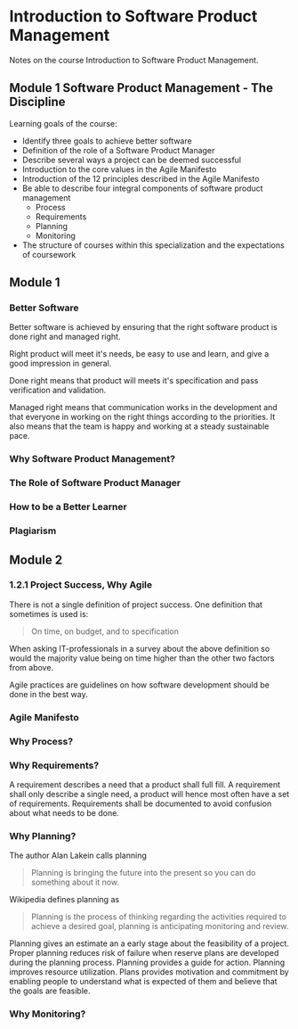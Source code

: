 # Introduction to Software Product Management

Notes on the course Introduction to Software Product Management.

## Module 1 Software Product Management - The Discipline

Learning goals of the course:

- Identify three goals to achieve better software
- Definition of the role of a Software Product Manager
- Describe several ways a project can be deemed successful
- Introduction to the core values in the Agile Manifesto
- Introduction of the 12 principles described in the Agile Manifesto
- Be able to describe four integral components of software product management
  - Process
  - Requirements
  - Planning
  - Monitoring
- The structure of courses within this specialization and the expectations of coursework

## Module 1

### Better Software

Better software is achieved by ensuring that the right software product is done right and managed right.

Right product will meet it's needs, be easy to use and learn, and give a good impression in general.

Done right means that product will meets it's specification and pass verification and validation.

Managed right means that communication works in the development and that everyone in working on the right things according to the priorities. It also means that the team is happy and working at a steady sustainable pace.

### Why Software Product Management?

### The Role of Software Product Manager

### How to be a Better Learner

### Plagiarism

## Module 2

### 1.2.1 Project Success, Why Agile

There is not a single definition of project success. One definition that sometimes is used is:

> On time, on budget, and to specification

When asking IT-professionals in a survey about the above definition so would the majority value being on time higher than the other two factors from above.

Agile practices are guidelines on how software development should be done in the best way.

### Agile Manifesto

### Why Process?

### Why Requirements?

A requirement describes a need that a product shall full fill. A requirement shall only describe a single need, a product will hence most often have a set of requirements. Requirements shall be documented to avoid confusion about what needs to be done.

### Why Planning?

The author Alan Lakein calls planning

> Planning is bringing the future into the present so you can do something about it now.

Wikipedia defines planning as

> Planning is the process of thinking regarding the activities required to achieve a desired goal, planning is anticipating monitoring and review.

Planning gives an estimate an a early stage about the feasibility of a project. Proper planning reduces risk of failure when reserve plans are developed during the planning process. Planning provides a guide for action. Planning improves resource utilization. Plans provides motivation and commitment by enabling people to understand what is expected of them and believe that the goals are feasible.

### Why Monitoring?
